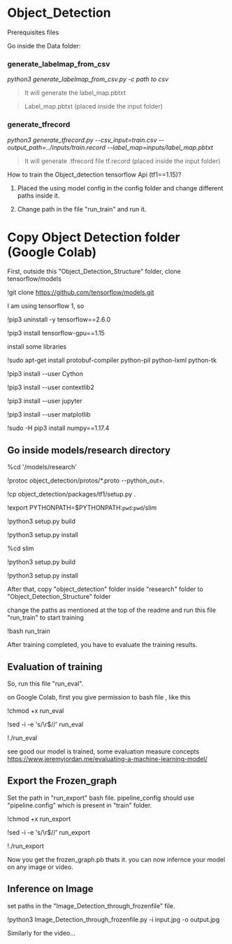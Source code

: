 # Object_Detection

Prerequisites files 

Go inside the Data folder:

### generate_labelmap_from_csv

*python3 generate_labelmap_from_csv.py -c path to csv*
> It will generate the label_map.pbtxt

> Label_map.pbtxt (placed inside the input folder)

### generate_tfrecord 
*python3 generate_tfrecord.py --csv_input=train.csv  --output_path=../inputs/train.record --label_map=inputs/label_map.pbtxt* 
>It will generate .tfrecord file
>tf.record (placed inside the input folder)

How to train the Object_detection tensorflow Api (tf1==1.15)?

1. Placed the using model config in the config folder and change different paths inside it.

2. Change path in the file "run_train" and run it.

# Copy Object Detection folder (Google Colab)

First, outside this "Object_Detection_Structure" folder, clone tensorflow/models

!git clone https://github.com/tensorflow/models.git

I am using tensorflow 1, so

!pip3 uninstall -y tensorflow==2.6.0

!pip3 install tensorflow-gpu==1.15

install some libraries

!sudo apt-get install protobuf-compiler python-pil python-lxml python-tk

!pip3 install --user Cython

!pip3 install --user contextlib2

!pip3 install --user jupyter

!pip3 install --user matplotlib

!sudo -H pip3 install numpy==1.17.4

## Go inside models/research directory

%cd '/models/research'

!protoc object_detection/protos/*.proto --python_out=.

!cp object_detection/packages/tf1/setup.py .

!export PYTHONPATH=$PYTHONPATH:`pwd`:`pwd`/slim

!python3 setup.py build

!python3 setup.py install

%cd slim

!python3 setup.py build

!python3 setup.py install

After that, copy "object_detection" folder inside "research" folder to "Object_Detection_Structure" folder

change the paths as mentioned at the top of the readme and run this file "run_train" to start training

!bash run_train

After training completed, you have to evaluate the training results.

## Evaluation of training

So, run this file "run_eval". 

on Google Colab, first you give permission to bash file , like this

!chmod +x run_eval

!sed -i -e 's/\r$//' run_eval

!./run_eval

see good our model is trained, some evaluation measure concepts https://www.jeremyjordan.me/evaluating-a-machine-learning-model/

## Export the Frozen_graph

Set the path in "run_export" bash file. pipeline_config should use "pipeline.config" which is present in "train" folder.

!chmod +x run_export

!sed -i -e 's/\r$//' run_export

!./run_export

Now you get the frozen_graph.pb thats it. you can now infernce your model on any image or video.

## Inference on Image 

set paths in the "Image_Detection_through_frozenfile" file.

!python3 Image_Detection_through_frozenfile.py -i input.jpg -o output.jpg

Similarly for the video...
